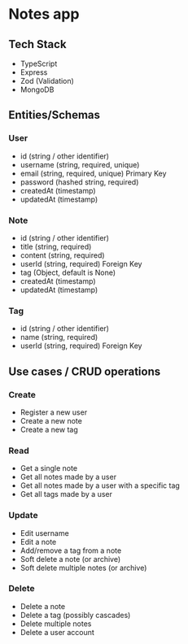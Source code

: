 # Notes app
## Tech Stack
- TypeScript
- Express
- Zod (Validation)
- MongoDB
## Entities/Schemas
### User
- id (string / other identifier)
- username (string, required, unique)
- email (string, required, unique) Primary Key
- password (hashed string, required)
- createdAt (timestamp)
- updatedAt (timestamp)
### Note
- id (string / other identifier)
- title (string, required)
- content (string, required)
- userId (string, required) Foreign Key
- tag (Object, default is None)
- createdAt (timestamp)
- updatedAt (timestamp)
### Tag
- id (string / other identifier)
- name (string, required)
- userId (string, required) Foreign Key
## Use cases / CRUD operations
### Create
- Register a new user
- Create a new note
- Create a new tag
### Read
- Get a single note
- Get all notes made by a user
- Get all notes made by a user with a specific tag
- Get all tags made by a user
### Update
- Edit username
- Edit a note
- Add/remove a tag from a note
- Soft delete a note (or archive)
- Soft delete multiple notes (or archive)
### Delete
- Delete a note
- Delete a tag (possibly cascades)
- Delete multiple notes
- Delete a user account